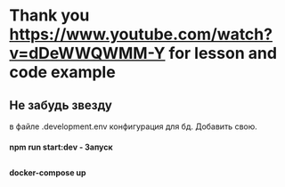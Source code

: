 # Thank you https://www.youtube.com/watch?v=dDeWWQWMM-Y for lesson and code example

## Не забудь звезду

в файле .development.env конфигурация для бд. Добавить свою.

#### npm run start:dev - Запуск

##

#### docker-compose up
